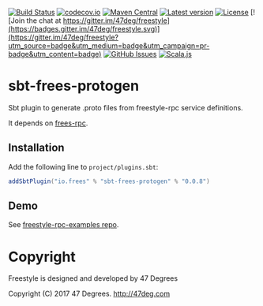 
[comment]: # (Start Badges)

[![Build Status](https://travis-ci.org/frees-io/sbt-freestyle-protogen.svg?branch=master)](https://travis-ci.org/frees-io/sbt-freestyle-protogen) [![codecov.io](http://codecov.io/github/frees-io/sbt-freestyle-protogen/coverage.svg?branch=master)](http://codecov.io/github/frees-io/sbt-freestyle-protogen?branch=master) [![Maven Central](https://img.shields.io/badge/maven%20central-0.0.8-green.svg)](https://oss.sonatype.org/#nexus-search;gav~io.frees~freestyle*) [![Latest version](https://img.shields.io/badge/sbt--freestyle--protogen-0.0.8-green.svg)](https://index.scala-lang.org/frees-io/sbt-freestyle-protogen) [![License](https://img.shields.io/badge/license-Apache%202-blue.svg)](https://raw.githubusercontent.com/frees-io/sbt-freestyle-protogen/master/LICENSE) [![Join the chat at https://gitter.im/47deg/freestyle](https://badges.gitter.im/47deg/freestyle.svg)](https://gitter.im/47deg/freestyle?utm_source=badge&utm_medium=badge&utm_campaign=pr-badge&utm_content=badge) [![GitHub Issues](https://img.shields.io/github/issues/frees-io/sbt-freestyle-protogen.svg)](https://github.com/frees-io/sbt-freestyle-protogen/issues) [![Scala.js](http://scala-js.org/assets/badges/scalajs-0.6.20.svg)](http://scala-js.org)

[comment]: # (End Badges)

# sbt-frees-protogen

Sbt plugin to generate .proto files from freestyle-rpc service definitions.

It depends on [frees-rpc](https://github.com/frees-io/freestyle-rpc).

## Installation

Add the following line to `project/plugins.sbt`:


[comment]: # (Start Replace)

```scala
addSbtPlugin("io.frees" % "sbt-frees-protogen" % "0.0.8")
```

[comment]: # (End Replace)

## Demo

See [freestyle-rpc-examples repo](https://github.com/frees-io/freestyle-rpc-examples).

[comment]: # (Start Copyright)
# Copyright

Freestyle is designed and developed by 47 Degrees

Copyright (C) 2017 47 Degrees. <http://47deg.com>

[comment]: # (End Copyright)